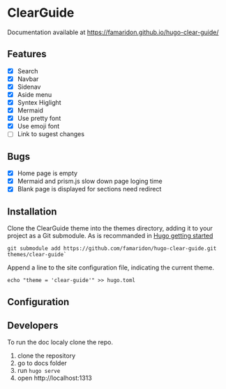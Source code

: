 # ClearGuide
Documentation available at https://famaridon.github.io/hugo-clear-guide/
## Features

* [x] Search
* [x] Navbar
* [x] Sidenav
* [x] Aside menu
* [x] Syntex Higlight
* [x] Mermaid
* [x] Use pretty font
* [x] Use emoji font
* [ ] Link to sugest changes
  
## Bugs

* [x] Home page is empty
* [x] Mermaid and prism.js slow down page loging time
* [x] Blank page is displayed for sections need redirect

## Installation
Clone the ClearGuide theme into the themes directory, adding it to your project as a Git submodule. As is recommanded in [Hugo getting started](https://gohugo.io/getting-started/quick-start/)

```
git submodule add https://github.com/famaridon/hugo-clear-guide.git themes/clear-guide`
```

Append a line to the site configuration file, indicating the current theme.

```
echo "theme = 'clear-guide'" >> hugo.toml
```

## Configuration

## Developers

To run the doc localy clone the repo.

1. clone the repository
2. go to docs folder
3. run ```hugo serve```
4. open http://localhost:1313
